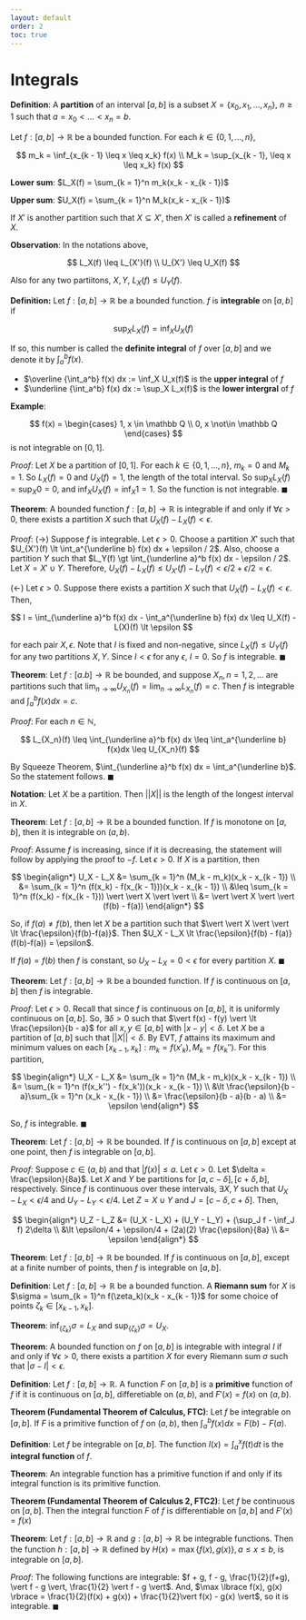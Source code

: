 ```yaml
---
layout: default
order: 2
toc: true
---
```


# Integrals

**Definition**: A **partition** of an interval $[a, b]$ is a subset $X = \lbrace x_0, x_1, \dots, x_n \rbrace$, $n \geq 1$ such that $a = x_0 \lt \dots \lt x_n = b$. 

Let $f: [a, b] \to \mathbb R$ be a bounded function. For each $k \in \lbrace 0, 1, \dots, n \rbrace$,

$$
    m_k = \inf_{x_{k - 1} \leq x \leq x_k} f(x) \\
    M_k = \sup_{x_{k - 1}, \leq x \leq x_k} f(x)
$$

**Lower sum**: $L_X(f) = \sum_{k = 1}^n m_k(x_k - x_{k - 1})$

**Upper sum**: $U_X(f) = \sum_{k = 1}^n M_k(x_k - x_{k - 1})$

If $X'$ is another partition such that $X \subseteq X'$, then $X'$ is called a **refinement** of $X$.

**Observation**: In the notations above,

$$
    L_X(f) \leq L_{X'}(f) \\
    U_{X'} \leq U_X(f)
$$

Also for any two partiitons, $X, Y$, $L_X(f) \leq U_Y(f)$.

**Definition:** Let $f: [a, b] \to \mathbb R$ be a bounded function. $f$ is **integrable** on $[a, b]$ if

$$
    \sup_X L_X(f) = \inf_X U_X(f)
$$

If so, this number is called the **definite integral** of $f$ over $[a, b]$ and we denote it by $\int_a^b f(x)$.
* $\overline {\int_a^b} f(x) dx := \inf_X U_x(f)$ is the **upper integral** of $f$
* $\underline {\int_a^b} f(x) dx := \sup_X L_x(f)$ is the **lower intergral** of $f$

**Example**: 

$$
f(x) = \begin{cases}
    1, x \in \mathbb Q \\
    0, x \not\in \mathbb Q
\end{cases}
$$
is not integrable on $[0, 1]$.

*Proof*: Let $X$ be a partition of $[0, 1]$. For each $k \in \lbrace 0, 1, \dots, n \rbrace$, $m_k = 0$ and $M_k = 1$. So $L_X(f) = 0$ and $U_X(f) = 1$, the length of the total interval. So $\sup_X L_X(f) = \sup_X 0 = 0$, and $\inf_X U_X(f) = \inf_X 1 = 1$. So the function is not integrable. $\blacksquare$

**Theorem**: A bounded function $f: [a, b] \to \mathbb R$ is integrable if and only if $\forall \epsilon \gt 0$, there exists a partition $X$ such that $U_X(f) - L_X(f) \lt \epsilon$.

*Proof*: ($\rightarrow$) Suppose $f$ is integrable. Let $\epsilon \gt 0$. Choose a partition $X'$ such that $U_{X'}(f) \lt \int_a^{\underline b} f(x) dx + \epsilon / 2$. Also, choose a partition $Y$ such that $L_Y(f) \gt \int_{\underline a}^b f(x) dx - \epsilon / 2$. Let $X = X' \cup Y$. Therefore, $U_X(f) - L_X(f) \leq U_{X'}(f) - L_Y(f) \lt \epsilon/2 + \epsilon/2 = \epsilon$.

($\leftarrow$) Let $\epsilon \gt 0$. Suppose there exists a partition $X$ such that $U_X(f) - L_X(f) \lt \epsilon$. Then,

$$
    I = \int_{\underline a}^b f(x) dx - \int_a^{\underline b} f(x) dx \leq U_X(f) - L(X)(f) \lt \epsilon
$$

for each pair $X, \epsilon$. Note that $I$ is fixed and non-negative, since $L_X(f) \leq U_Y(f)$ for any two partitions $X, Y$. Since $I \lt \epsilon$ for any $\epsilon$, $I = 0$. So $f$ is integrable. $\blacksquare$

**Theorem**: Let $f: [a. b] \to \mathbb R$ be bounded, and suppose $X_n, n = 1, 2, \dots$ are partitions such that $\lim_{n \to \infty} U_{X_n}(f) = \lim_{n \to \infty} L_{X_n}(f) = c$. Then $f$ is integrable and $\int_a^b f(x) dx = c$. 

*Proof*: For each $n \in \mathbb N$,

$$
L_{X_n}(f) \leq \int_{\underline a}^b f(x) dx \leq \int_a^{\underline b} f(x)dx \leq U_{X_n}(f)
$$

By Squeeze Theorem, $\int_{\underline a}^b f(x) dx = \int_a^{\underline b}$. So the statement follows. $\blacksquare$

**Notation**: Let $X$ be a partition. Then $\vert \vert X \vert \vert$ is the length of the longest interval in $X$.

**Theorem**: Let $f: [a, b] \to \mathbb R$ be a bounded function. If $f$ is monotone on $[a, b]$, then it is integrable on $(a, b)$.

*Proof*: Assume $f$ is increasing, since if it is decreasing, the statement will follow by applying the proof to $-f$. Let $\epsilon \gt 0$. If $X$ is a partition, then 

$$
\begin{align*}
U_X - L_X &= \sum_{k = 1}^n (M_k - m_k)(x_k - x_{k - 1}) \\
&= \sum_{k = 1}^n (f(x_k) - f(x_{k - 1}))(x_k - x_{k - 1}) \\
&\leq \sum_{k = 1}^n (f(x_k) - f(x_{k - 1})) \vert \vert X \vert \vert \\
&= \vert \vert X \vert \vert (f(b) - f(a))
\end{align*}
$$

So, if $f(a) \neq f(b)$, then let $X$ be a partition such that $\vert \vert X \vert \vert \lt \frac{\epsilon}{f(b)-f(a)}$. Then $U_X - L_X \lt \frac{\epsilon}{f(b) - f(a)}(f(b)-f(a)) = \epsilon$.

If $f(a) = f(b)$ then $f$ is constant, so $U_X - L_X = 0 \lt \epsilon$ for every partition $X$. $\blacksquare$

**Theorem**: Let $f: [a, b] \to \mathbb R$ be a bounded function. If $f$ is continuous on $[a, b]$ then $f$ is integrable.

*Proof*: Let $\epsilon \gt 0$. Recall that since $f$ is continuous on $[a, b]$, it is uniformly continuous on $[a, b]$. So, $\exists \delta \gt 0$ such that $\vert f(x) - f(y) \vert \lt \frac{\epsilon}{b - a}$ for all $x, y \in [a, b]$ with $\vert x - y \vert \lt \delta$. Let $X$ be a partition of $[a, b]$ such that $\vert \vert X \vert \vert \lt \delta$. By EVT, $f$ attains its maximum and minimum values on each $[x_{k - 1}, x_k]: m_k = f(x'_k), M_k = f(x_k'')$. For this partition,

$$
\begin{align*}
U_X - L_X &= \sum_{k = 1}^n (M_k - m_k)(x_k - x_{k - 1}) \\
&= \sum_{k = 1}^n (f(x_k'') - f(x_k'))(x_k - x_{k - 1}) \\
&\lt \frac{\epsilon}{b - a}\sum_{k = 1}^n (x_k - x_{k - 1}) \\
&= \frac{\epsilon}{b - a}(b - a) \\
&= \epsilon
\end{align*}
$$

So, $f$ is integrable. $\blacksquare$

**Theorem**: Let $f: [a, b] \to \mathbb R$ be bounded. If $f$ is continuous on $[a, b]$ except at one point, then $f$ is integrable on $[a, b]$.

*Proof*: Suppose $c \in (a, b)$ and that $\vert f(x) \vert \leq a$. Let $\epsilon \gt 0$. Let $\delta = \frac{\epsilon}{8a}$. Let $X$ and $Y$ be partitions for $[a, c - \delta], [c + \delta, b]$, respectively. Since $f$ is continuous over these intervals, $\exists X, Y$ such that $U_X - L_X \lt \epsilon/4$ and $U_Y - L_Y \lt \epsilon/4$. Let $Z = X \cup Y$ and $J = [c - \delta, c + \delta]$. Then,

$$
\begin{align*}
U_Z - L_Z &= (U_X - L_X) + (U_Y - L_Y) + (\sup_J f - \inf_J f) 2\delta \\
&\lt \epsilon/4 + \epsilon/4 + (2a)(2) \frac{\epsilon}{8a} \\
&= \epsilon
\end{align*}
$$

**Theorem**: Let $f: [a, b] \to \mathbb R$ be bounded. If $f$ is continuous on $[a, b]$, except at a finite number of points, then $f$ is integrable on $[a, b]$.

**Definition**: Let $f: [a, b] \to \mathbb R$ be a bounded function. A **Riemann sum** for $X$ is $\sigma = \sum_{k = 1}^n f(\zeta_k)(x_k - x_{k - 1})$ for some choice of points $\zeta_k \in [x_{k - 1}, x_k]$.

**Theorem**: $\inf_{\lbrace \zeta_k \rbrace} \sigma = L_X$ and $\sup_{\lbrace \zeta_k \rbrace} \sigma = U_X$.

**Theorem**: A bounded function on $f$ on $[a, b]$ is integrable with integral $I$ if and only if $\forall \epsilon \gt 0$, there exists a partition $X$ for every Riemann sum $\sigma$ such that $\vert \sigma - I \vert \lt \epsilon$.

**Definition**: Let $f: [a, b] \to \mathbb R$. A function $F$ on $[a, b]$ is a **primitive** function of $f$ if it is continuous on $[a, b]$, differetiable on $(a, b)$, and $F'(x) = f(x)$ on $(a, b)$.

**Theorem (Fundamental Theorem of Calculus, FTC)**: Let $f$ be integrable on $[a, b]$. If $F$ is a primitive function of $f$ on $(a, b)$, then $\int_a^b f(x) dx = F(b) - F(a)$.

**Definition**: Let $f$ be integrable on $[a, b]$. The function $I(x) = \int_a^x f(t) dt$ is the **integral function** of $f$.

**Theorem**: An integrable function has a primitive function if and only if its integral function is its primitive function.

**Theorem (Fundamental Theorem of Calculus 2, FTC2)**: Let $f$ be continuous on $[a, b]$. Then the integral function $F$ of $f$ is differentiable on $[a, b]$ and $F'(x) = f(x)$

**Theorem**: Let $f: [a, b] \to \mathbb R$ and $g: [a, b] \to \mathbb R$ be integrable functions. Then the function $h: [a, b] \to \mathbb R$ defined by $H(x) = \max\lbrace f(x), g(x) \rbrace, a \leq x \leq b$, is integrable on $[a, b]$.

*Proof*: The following functions are integrable: $f + g, f - g, \frac{1}{2}(f+g), \vert f - g \vert, \frac{1}{2} \vert f - g \vert$. And, $\max \lbrace f(x), g(x) \rbrace = \frac{1}{2}(f(x) + g(x)) + \frac{1}{2}\vert f(x) - g(x) \vert$, so it is integrable. $\blacksquare$
